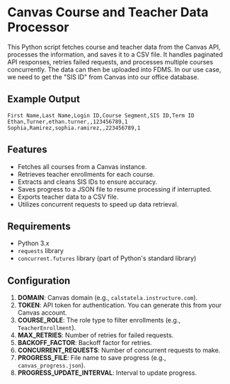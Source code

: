 # Canvas Course and Teacher Data Processor

This Python script fetches course and teacher data from the Canvas API, processes the information, and saves it to a CSV file. It handles paginated API responses, retries failed requests, and processes multiple courses concurrently. The data can then be uploaded into FDMS. In our use case, we need to get the "SIS ID" from Canvas into our office database. 

## Example Output
```
First Name,Last Name,Login ID,Course Segment,SIS ID,Term ID
Ethan,Turner,ethan.turner,,123456789,1
Sophia,Ramirez,sophia.ramirez,,223456789,1
```

## Features

- Fetches all courses from a Canvas instance.
- Retrieves teacher enrollments for each course.
- Extracts and cleans SIS IDs to ensure accuracy.
- Saves progress to a JSON file to resume processing if interrupted.
- Exports teacher data to a CSV file.
- Utilizes concurrent requests to speed up data retrieval.

## Requirements

- Python 3.x
- `requests` library
- `concurrent.futures` library (part of Python's standard library)

## Configuration

1. **DOMAIN**: Canvas domain (e.g., `calstatela.instructure.com`).
2. **TOKEN**: API token for authentication. You can generate this from your Canvas account.
3. **COURSE_ROLE**: The role type to filter enrollments (e.g., `TeacherEnrollment`).
4. **MAX_RETRIES**: Number of retries for failed requests.
5. **BACKOFF_FACTOR**: Backoff factor for retries.
6. **CONCURRENT_REQUESTS**: Number of concurrent requests to make.
7. **PROGRESS_FILE**: File name to save progress (e.g., `canvas_progress.json`).
8. **PROGRESS_UPDATE_INTERVAL**: Interval to update progress.
